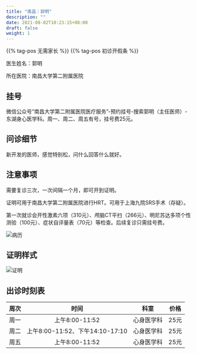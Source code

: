 ```yaml
---
title: "南昌｜郭明"
description: ""
date: 2021-08-02T10:23:15+08:00
draft: false
weight: 1
---
```


{{% tag-pos 无需家长 %}} {{% tag-pos 初诊开假条 %}}

医生姓名：郭明

所在医院：南昌大学第二附属医院

## 挂号

微信公众号“南昌大学第二附属医院医疗服务”-预约挂号-搜索郭明（主任医师）-东湖身心医学科。周一、周二、周五有号，挂号费25元。

## 问诊细节

新开发的医师，感觉特别松，问什么回答什么就好。

## 注意事项

需要复诊三次，一次间隔一个月，即可开到证明。

证明可用于南昌大学第二附属医院进行HRT。可用于上海九院SRS手术（存疑）。

第一次就诊会开性激素六项（310元）、颅脑CT平扫（266元）、明尼苏达多项个性测验（100元）、症状自评量表（70元）等检查。后续复诊只需挂号费。

![病历](images/doctor/guo-ming-bl.jpg)

## 证明样式

![证明](images/doctor/guo-ming-zm.jpg)

## 出诊时刻表

| 周次 | 时间 | 科室 | 价格 |
| :---: | :---: | :---: | :---: |
| 周一 | 上午8:00-11:52 | 心身医学科 | 25元 |
| 周二 | 上午8:00-11:52、下午14:10-17:10 | 心身医学科 | 25元 |
| 周五 | 上午8:00-11:52 | 心身医学科 | 25元 |
